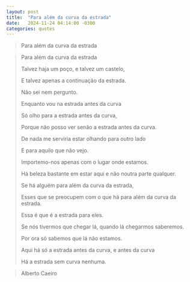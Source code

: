 ```yaml
---
layout: post
title:  "Para além da curva da estrada"
date:   2024-11-24 04:14:00 -0300
categories: quotes
---
```

>Para além da curva da estrada

>Para além da curva da estrada
>
>Talvez haja um poço, e talvez um castelo,
>
>E talvez apenas a continuação da estrada.
>
>Não sei nem pergunto.
>
>Enquanto vou na estrada antes da curva
>
>Só olho para a estrada antes da curva,
>
>Porque não posso ver senão a estrada antes da curva.
>
>De nada me serviria estar olhando para outro lado
>
>E para aquilo que não vejo.
>
>Importemo-nos apenas com o lugar onde estamos.
>
>Há beleza bastante em estar aqui e não noutra parte qualquer.
>
>Se há alguém para além da curva da estrada,
>
>Esses que se preocupem com o que há para além da curva da estrada.
>
>Essa é que é a estrada para eles.
>
>Se nós tivermos que chegar lá, quando lá chegarmos saberemos.
>
>Por ora só sabemos que lá não estamos.
>
>Aqui há só a estrada antes da curva, e antes da curva
>
>Há a estrada sem curva nenhuma.

>Alberto Caeiro